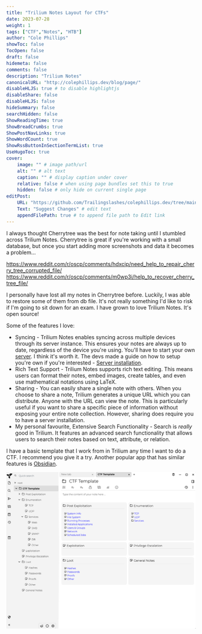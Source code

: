 ```yaml
---
title: "Trilium Notes Layout for CTFs"
date: 2023-07-28
weight: 1
tags: ["CTF","Notes", "HTB"]
author: "Cole Phillips"
showToc: false
TocOpen: false
draft: false
hidemeta: false
comments: false
description: "Trilium Notes"
canonicalURL: "http://colephillips.dev/blog/page/"
disableHLJS: true # to disable highlightjs
disableShare: false
disableHLJS: false
hideSummary: false
searchHidden: false
ShowReadingTime: true
ShowBreadCrumbs: true
ShowPostNavLinks: true
ShowWordCount: true
ShowRssButtonInSectionTermList: true
UseHugoToc: true
cover:
    image: "" # image path/url
    alt: "" # alt text
    caption: "" # display caption under cover
    relative: false # when using page bundles set this to true
    hidden: false # only hide on current single page
editPost:
    URL: "https://github.com/Trailingslashes/colephillips.dev/tree/main/content/"
    Text: "Suggest Changes" # edit text
    appendFilePath: true # to append file path to Edit link
---
```

I always thought Cherrytree was the best for note taking until I stumbled across Trilium Notes. Cherrytree is great if you're working with a small database, but once you start adding more screenshots and data it becomes a problem...

https://www.reddit.com/r/oscp/comments/hdxcip/need_help_to_repair_cherry_tree_corrupted_file/
https://www.reddit.com/r/oscp/comments/m0wp3i/help_to_recover_cherry_tree_file/

I personally have lost all my notes in Cherrytree before. Luckily, I was able to restore some of them from db file. It's not really something I'd like to risk if I'm going to sit down for an exam.
I have grown to love Trilium Notes. It's open source!

Some of the features I love:

- Syncing - Trilium Notes enables syncing across multiple devices through its server instance. This ensures your notes are always up to date, regardless of the device you're using. You'll have to start your own [server](https://github.com/zadam/trilium/wiki/Synchronization). I think it's worth it. The devs made a guide on how to setup you're own if you're interested - [Server installation](https://github.com/zadam/trilium/wiki/Server-installation).
- Rich Text Support - Trilium Notes supports rich text editing. This means users can format their notes, embed images, create tables, and even use mathematical notations using LaTeX.
- Sharing - You can easily share a single note with others. When you choose to share a note, Trilium generates a unique URL which you can distribute. Anyone with the URL can view the note. This is particularly useful if you want to share a specific piece of information without exposing your entire note collection. However, sharing does require you to have a server installation.
- My personal favourite, Extensive Search Functionality - Search is _really_ good in Trilium. It features an advanced search functionality that allows users to search their notes based on text, attribute, or relation.

I have a basic template that I work from in Trilium any time I want to do a CTF. I recommend you give it a try. Another popular app that has similar features is [Obsidian](https://obsidian.md).

![Note template](/static/images/blog/post2/notes.png)
